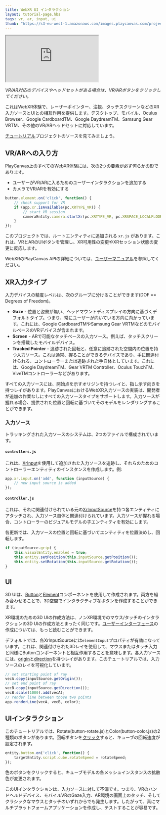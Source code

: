 ```yaml
---
title: WebXR UI インタラクション
layout: tutorial-page.hbs
tags: vr, ar, input, ui
thumb: "https://s3-eu-west-1.amazonaws.com/images.playcanvas.com/projects/12/460449/314C07-image-75.jpg"
---
```


<iframe loading="lazy" src="https://playcanv.as/p/TAYVQgU2/" title="WebXR UI Interaction" allow="xr-spatial-tracking"></iframe>

*VR/AR対応のデバイスやヘッドセットがある場合は、VR/ARボタンをクリックしてください。*

これはWebXR体験で、レーザーポインター、注視、タッチスクリーンなどのXR入力ソースとUIとの相互作用を提供します。デスクトップ、モバイル、Oculus Browser、Google CardboardTM、Google DaydreamTM、Samsung Gear VRTM、その他のVR/ARヘッドセットに対応しています。

[チュートリアル][1]プロジェクトのソースを見てみましょう。

## VR/ARへの入り方

PlayCanvas上のすべてのWebXR体験には、次の2つの要素が必ず何らかの形であります。

* ユーザーがVR/ARに入るためのユーザーインタラクションを追加する
* カメラでVR/ARを有効にする

```javascript
button.element.on('click', function() {
    // check support for VR
    if (app.xr.isAvailable(pc.XRTYPE_VR)) {
        // start VR session
        cameraEntity.camera.startXr(pc.XRTYPE_VR, pc.XRSPACE_LOCALFLOOR);
    }
});
```

このプロジェクトでは、ルートエンティティに追加される `xr.js` があります。これは、VRとARのUIボタンを管理し、XR可用性の変更やXRセッション状態の変更に反応します。

WebXRのPlayCanvas APIの詳細については、[ユーザーマニュアル][2]を参照してください。

## XR入力タイプ

入力デバイスの精度レベルは、次のグループに分けることができます(DOF == Degrees of Freedom)。

* **Gaze** - 位置と姿勢が無い、ヘッドマウントディスプレイの方向に基づくデフォルトタイプ。つまり、常にユーザーが向いている方向に向かっています。これには、Google CardboardTMやSamsung Gear VRTMなどのモバイルベースのVRデバイスが含まれます。
* **Screen** - ARで可能なタッチベースの入力ソース。例えば、タッチスクリーンを搭載したモバイルデバイス。
* **Tracked Pointer** - 追跡された回転と、任意に追跡された空間内の位置を持つ入力ソース。これは通常、握ることができるデバイスであり、手に関連付けられる、コントローラーまたは追跡された手自体としています。これには、Google DaydreamTM、Gear VRTM Controller、Oculus TouchTM、ViveTMコントローラーなどがあります。

すべての入力ソースには、開始点を示すオリジンを持つレイと、指し示す向きを持つレイがあります。PlayCanvasにおけるWebXR入力ソースの実装は、開発者が追加の作業なしにすべての入力ソースタイプをサポートします。入力ソースが握れる場合、提供された位置と回転に基づいてそのモデルをレンダリングすることができます。

### 入力ソース

トラッキングされた入力ソースのシステムは、2つのファイルで構成されています。

#### `controllers.js`

これは、[XrInput][4]を使用して追加された入力ソースを追跡し、それらのためのコントローラーエンティティのインスタンスを作成します。例:

```javascript
app.xr.input.on('add', function (inputSource) {
    // new input source is added
});
```

#### `controller.js`

これは、それに関連付けられている元の[XrInputSource][5]を持つ各エンティティにアタッチされ、入力ソース自体と関連付けられています。入力ソースが握れる場合、コントローラーのビジュアルモデルの子エンティティを有効にします。

各更新では、入力ソースの位置と回転に基づいてエンティティを位置決めし、回転します。

```javascript
if (inputSource.grip) {
    this.visualEntity.enabled = true;
    this.entity.setPosition(this.inputSource.getPosition());
    this.entity.setRotation(this.inputSource.getRotation());
}
```
## UI

3D UIは、[Button][6]と[Element][7]コンポーネントを使用して作成されます。両方を組み合わせることで、3D空間でインタラクティブなボタンを作成することができます。

XR環境のための3D UIの作成方法は、ノンXR環境でのマウス/タッチのインタラクションの3D UIの作成方法とまったく同じです。[ユーザーインターフェース][3]の作成については、もっと読むことができます。

デフォルトでは、各XrInputSourceには`elementInput`プロパティが有効になっています。これは、関連付けられた3Dレイを使用して、マウスまたはタッチ入力と同様にButtonコンポーネントと相互作用することを意味します。各入力ソースには、[origin][8]と[direction][9]を持つレイがあります。このチュートリアルでは、入力ソースのレイを可視化しています。

```javascript
// set starting point of ray
vecA.copy(inputSource.getOrigin());
// set end point of ray
vecB.copy(inputSource.getDirection());
vecB.scale(1000).add(vecA);
// render line between those two points
app.renderLine(vecA, vecB, color);
```

## UIインタラクション

このチュートリアルでは、Rotate(button-rotate.js)とColor(button-color.js)の2種類のボタンがあります。回転ボタンを[クリック][10]すると、キューブの回転速度が設定されます。

```javascript
entity.button.on('click', function() {
    targetEntity.script.cube.rotateSpeed = rotateSpeed;
});
```

色のボタンをクリックすると、キューブモデルの各メッシュインスタンスの拡散色が変更されます。

このUIインタラクションは、入力ソースに対して不偏です。つまり、VRのハンドヘルドデバイス、モバイルVRのGaze入力、AR環境の画面上のタッチ、そしてクラシックなマウスとタッチのいずれからでも発生します。したがって、真にマルチプラットフォームアプリケーションを作成し、テストすることが容易です。

[1]: https://playcanvas.com/project/460449/overview/webvr-ray-input
[2]: /user-manual/xr/using-webxr/
[3]: /user-manual/user-interface/
[4]: /api/pc.XrInput.html
[5]: /api/pc.XrInputSource.html
[6]: /api/pc.ButtonComponent.html
[7]: /api/pc.ElementComponent.html
[8]: /api/pc.XrInputSource.html#getOrigin
[9]: /api/pc.XrInputSource.html#getDirection
[10]: /api/pc.ButtonComponent.html#event:click
